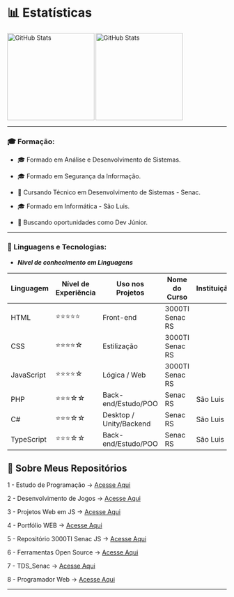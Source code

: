 # 📊 Estatísticas  
<img 
    src="https://github-readme-stats.vercel.app/api?username=SidneiAJr&show_icons=true&theme=tokyonight&hide_border=true" 
    alt="GitHub Stats" 
    height="200" 
/>
<img 
      align="left" 
      alt="GitHub Stats" 
      height="200" 
      src="https://github-readme-stats.vercel.app/api/top-langs/?username=SidneiAJr&theme=tokyonight&layout=compact&custom_title=Tecnologias&langs_count=9" 
  />   

---
### 🎓 Formação:

- 🎓 Formado em Análise e Desenvolvimento de Sistemas.

- 🎓 Formado em Segurança da Informação.

- 📘 Cursando Técnico em Desenvolvimento de Sistemas - Senac.

- 🎓 Formado em Informática - São Luis.

- 💼 Buscando oportunidades como Dev Júnior.

---

### 🤖 Linguagens e Tecnologias:

- ***Nivel de conhecimento em Linguagens***


| Linguagem | Nível de Experiência | Uso nos Projetos |Nome do Curso| Instituição
|------------|----------------------|------------------|------------------|------------------|
| HTML       | ⭐⭐⭐⭐⭐              | Front-end        | 3000TI         Senac RS
| CSS        | ⭐⭐⭐⭐☆               | Estilização      | 3000TI         Senac RS
| JavaScript | ⭐⭐⭐⭐☆               | Lógica / Web     | 3000TI         Senac RS
| PHP        | ⭐⭐⭐☆☆               | Back-end/Estudo/POO|               Senac RS| São Luis 
| C#         | ⭐⭐⭐☆☆               | Desktop / Unity/Backend|         Senac RS| São Luis
| TypeScript |  ⭐⭐⭐☆☆             | Back-end/Estudo/POO |               Senac RS | São Luis


## 📂 Sobre Meus Repositórios  

1 - Estudo de Programação → [Acesse Aqui](https://github.com/SidneiAJr/Prog_dev_est)  

2 - Desenvolvimento de Jogos → [Acesse Aqui](https://github.com/SidneiAJr/Jogo_Senac_Curso)  

3 - Projetos Web em JS → [Acesse Aqui](https://github.com/SidneiAJr/Front_senac)  

4 - Portfólio WEB → [Acesse Aqui](https://sidneiajr.github.io/Front_senac/pot/)  

5 - Repositório 3000TI Senac JS → [Acesse Aqui](https://github.com/SidneiAJr/3000TI)  

6 - Ferramentas Open Source → [Acesse Aqui](https://sidneiajr.github.io/OpenSource_WEB_Pag/)  

7 - TDS_Senac → [Acesse Aqui](https://github.com/SidneiAJr/TDS_2025)  

8 - Programador Web → [Acesse Aqui](https://github.com/SidneiAJr/Senac_programador_Web)  

---
